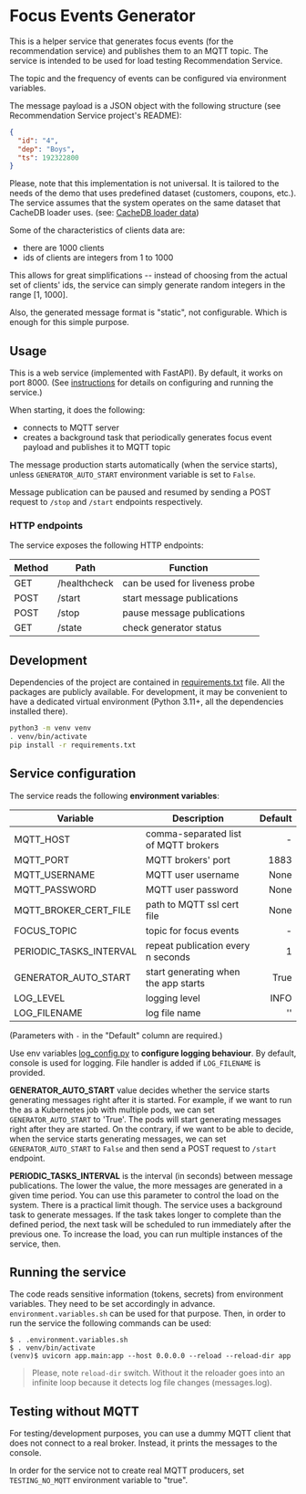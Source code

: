 # Focus Events Generator

This is a helper service that generates focus events (for the recommendation service)
and publishes them to an MQTT topic. The service is intended to be used for load testing Recommendation Service.

The topic and the frequency of events can be configured via environment variables.

The message payload is a JSON object with the following structure (see Recommendation Service project's README):

```json
{
  "id": "4",
  "dep": "Boys",
  "ts": 192322800
}
```

Please, note that this implementation is not universal. It is tailored to the needs of the
demo that uses predefined dataset (customers, coupons, etc.). The service assumes that the system operates on the same
dataset that CacheDB loader uses. (see: [CacheDB loader data](../cachedb-load-data/data))

Some of the characteristics of clients data are:
* there are 1000 clients
* ids of clients are integers from 1 to 1000

This allows for great simplifications -- instead of choosing from the actual set of clients' ids, the service can simply
generate random integers in the range [1, 1000].

Also, the generated message format is "static", not configurable. Which is enough for this simple purpose.


## Usage

This is a web service (implemented with FastAPI). By default, it works on port 8000.
(See [instructions](#running-the-service) for details on configuring and running the service.)

When starting, it does the following:

* connects to MQTT server
* creates a background task that periodically generates focus event payload and publishes it to MQTT topic

The message production starts automatically (when the service starts), unless `GENERATOR_AUTO_START` environment
variable is set to `False`.

Message publication can be paused and resumed by sending a POST request to `/stop` and `/start` endpoints respectively.

### HTTP endpoints

The service exposes the following HTTP endpoints:

| Method | Path         | Function                       |
|--------|--------------|--------------------------------|
| GET    | /healthcheck | can be used for liveness probe |
| POST   | /start       | start message publications     |
| POST   | /stop        | pause message publications     |
| GET    | /state       | check generator status         |

## Development

Dependencies of the project are contained in [requirements.txt](requirements.txt) file. All the packages are publicly
available.
For development, it may be convenient to have a dedicated virtual environment (Python 3.11+, all the dependencies
installed there).

```bash
python3 -m venv venv
. venv/bin/activate
pip install -r requirements.txt
```

## Service configuration

The service reads the following **environment variables**:

| Variable                | Description                          | Default |
|-------------------------|--------------------------------------|--------:|
| MQTT_HOST               | comma-separated list of MQTT brokers |       - |
| MQTT_PORT               | MQTT brokers' port                   |    1883 |
| MQTT_USERNAME           | MQTT user username                   |    None |
| MQTT_PASSWORD           | MQTT user password                   |    None |
| MQTT_BROKER_CERT_FILE   | path to MQTT ssl cert file           |    None |
| FOCUS_TOPIC             | topic for focus events               |       - |
| PERIODIC_TASKS_INTERVAL | repeat publication every n seconds   |       1 |
| GENERATOR_AUTO_START    | start generating when the app starts |    True |
| LOG_LEVEL               | logging level                        |    INFO |
| LOG_FILENAME            | log file name                        |      '' |

(Parameters with `-` in the "Default" column are required.)

Use env variables [log_config.py](./app/config/log_config.py) to **configure logging behaviour**.
By default, console is used for logging. File handler is added if `LOG_FILENAME` is provided.

**GENERATOR_AUTO_START** value decides whether the service starts generating messages right after it is started.
For example, if we want to run the as a Kubernetes job with multiple pods, we can set `GENERATOR_AUTO_START` to
'True'. The pods will start generating messages right after they are started. 
On the contrary, if we want to be able to decide, when the service starts generating messages, we can set `GENERATOR_AUTO_START`
to `False` and then send a POST request to `/start` endpoint.

**PERIODIC_TASKS_INTERVAL** is the interval (in seconds) between message publications. The lower the value, the more
messages are generated in a given time period. You can use this parameter to control the load on the system. 
There is a practical limit though. The service uses a background task to generate messages. If the task takes longer 
to complete than the defined period, the next task will be scheduled to run immediately after the previous one.
To increase the load, you can run multiple instances of the service, then.


## Running the service

The code reads sensitive information (tokens, secrets) from environment variables. They need to be set accordingly in
advance. `environment.variables.sh` can be used for that purpose. Then, in order to run the service the following
commands can be
used:

```shell
$ . .environment.variables.sh
$ . venv/bin/activate
(venv)$ uvicorn app.main:app --host 0.0.0.0 --reload --reload-dir app
```

> Please, note `reload-dir` switch. Without it the reloader goes into an infinite loop because it detects log file
> changes (messages.log).

## Testing without MQTT

For testing/development purposes, you can use a dummy MQTT client that does not connect to a real broker. 
Instead, it prints the messages to the console.

In order for the service not to create real MQTT producers, set `TESTING_NO_MQTT` environment variable to "true".


